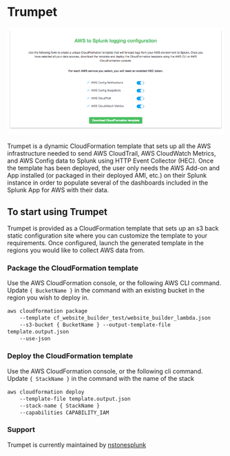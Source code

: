 # Trumpet

![Alt text](readme_static/config_img.png?raw=true)

Trumpet is a dynamic CloudFormation template that sets up all the AWS infrastructure needed to send AWS CloudTrail, AWS CloudWatch Metrics, and AWS Config data to Splunk using HTTP Event Collector (HEC). Once the template has been deployed, the user only needs the AWS Add-on and App installed (or packaged in their deployed AMI, etc.) on their Splunk instance in order to populate several of the dashboards included in the Splunk App for AWS with their data.

## To start using Trumpet
Trumpet is provided as a CloudFormation template that sets up an s3 back static configuration site where you can customize the template to your requirements. Once configured, launch the generated template in the regions you would like to collect AWS data from.

### Package the CloudFormation template

Use the AWS CloudFormation console, or the following AWS CLI command. Update `{ BucketName }` in the command with an existing bucket in the region you wish to deploy in.
```
aws cloudformation package 
    --template cf_website_builder_test/website_builder_lambda.json 
    --s3-bucket { BucketName } --output-template-file template.output.json 
    --use-json
```

### Deploy the CloudFormation template

Use the AWS CloudFormation console, or the following cli command. Update `{ StackName }` in the command with the name of the stack

```
aws cloudformation deploy 
    --template-file template.output.json 
    --stack-name { StackName } 
    --capabilities CAPABILITY_IAM
```

### Support

Trumpet is currently maintained by [nstonesplunk](https://github.com/nstonesplunk)
